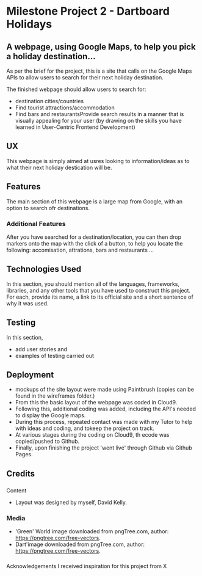 # Milestone Project 2 - Dartboard Holidays

## A webpage, using Google Maps, to help you pick a holiday destination...

As per the brief for the project, this is a site that calls on the Google Maps APIs
to allow users to search for their next holiday destination. 

The finished webpage should allow users to search for: 
- destination cities/countries
- Find tourist attractions/accommodation
- Find bars and restaurantsProvide search results in a manner that is visually appealing for your user (by drawing on the skills you have learned in User-Centric Frontend Development)

## UX
This webpage is simply aimed at usres looking to information/ideas as to what their next holiday destication will be.


## Features
The main section of this webpage is a large map from Google, with an option to search ofr destinations.

### Additional Features
After you have searched for a destination/location, you can then drop markers onto the map with the click of a button,
to help you locate the following: accomisation, attrations, bars and restaurants ...


## Technologies Used
In this section, you should mention all of the languages, frameworks, libraries, and any other tools that you have used to construct this project. For each, provide its name, a link to its official site and a short sentence of why it was used.


## Testing
In this section, 
- add user stories and
- examples of testing carried out

## Deployment
- mockups of the site layout were made using Paintbrush (copies can be found in the wireframes folder.)
- From this the basic layout of the webpage was coded in Cloud9.
- Following this, additional coding was added, including the API's needed to display the Google maps.
- During this process, repeated contact was made with my Tutor to help with ideas and coding, and tokeep the project on track.
- At various stages during the coding on Cloud9, th ecode was copied/pushed to Github. 
- Finally, upon finishing the project 'went live' through Github via Github Pages.

## Credits

###
Content
- Layout was designed by myself, David Kelly.

### Media
- 'Green' World image downloaded from pngTree.com, author: https://pngtree.com/free-vectors.
- Dart'image downloaded from pngTree.com, author: https://pngtree.com/free-vectors.

### 
Acknowledgements
I received inspiration for this project from X